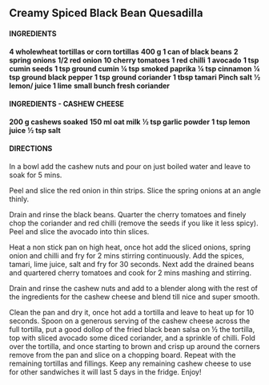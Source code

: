 ## Creamy Spiced Black Bean Quesadilla
#### INGREDIENTS
 **4 wholewheat tortillas or corn tortillas**
 **400 g 1 can of black beans**
 **2 spring onions**
 **1/2 red onion**
 **10 cherry tomatoes**
 **1 red chilli**
 **1 avocado**
 **1 tsp cumin seeds**
 **1 tsp ground cumin**
 **¼ tsp smoked paprika**
 **¼ tsp cinnamon**
 **¼ tsp ground black pepper**
 **1 tsp ground coriander**
 **1 tbsp tamari**
 **Pinch salt**
 **½ lemon/ juice 1 lime**
 **small bunch fresh coriander**
#### INGREDIENTS - CASHEW CHEESE
 **200 g cashews soaked**
 **150 ml oat milk**
 **½ tsp garlic powder**
 **1 tsp lemon juice**
 **½ tsp salt**
#### DIRECTIONS
In a bowl add the cashew nuts and pour on just boiled water and leave to soak for 5 mins.

Peel and slice the red onion in thin strips. Slice the spring onions at an angle thinly. 

Drain and rinse the black beans. Quarter the cherry tomatoes and finely chop the coriander and red chilli (remove the seeds if you like it less spicy). Peel and slice the avocado into thin slices. 

Heat a non stick pan on high heat, once hot add the sliced onions, spring onion and chilli and fry for 2 mins stirring continuously. Add the spices, tamari, lime juice, salt and fry for 30 seconds. Next add the drained beans and quartered cherry tomatoes and cook for 2 mins mashing and stirring. 

Drain and rinse the cashew nuts and add to a blender along with the rest of the ingredients for the cashew cheese and blend till nice and super smooth.

Clean the pan and dry it, once hot add a tortilla and leave to heat up for 10 seconds. Spoon on a generous serving of the cashew cheese across the full tortilla, put a good dollop of the fried black bean salsa on ½ the tortilla, top with sliced avocado some diced coriander, and a sprinkle of chilli. Fold over the tortilla, and once starting to brown and crisp up around the corners remove from the pan and slice on a chopping board. Repeat with the remaining tortillas and fillings. Keep any remaining cashew cheese to use for other sandwiches it will last 5 days in the fridge. Enjoy!